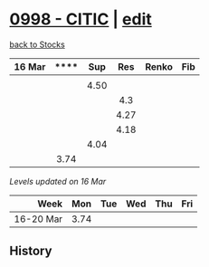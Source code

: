 # [0998 - CITIC](https://alwinwoo.github.io/stocks/0998.html) | [edit](https://github.com/alwinwoo/alwinwoo.github.io/edit/master/stocks/0998.md)
[back to Stocks](https://alwinwoo.github.io/stocks.html)

| 16 Mar  | ****   | Sup   | Res   | Renko       | Fib
| ---:    | :---:  | :---: | :---: | :---        | :---
|         |        |       |
|         |        | 4.50  |
|         |        |       | 4.3
|         |        |       | 4.27
|         |        |       | 4.18
|         |        | 4.04  |
|         | 3.74   |       |

*Levels updated on 16 Mar*

Week      | Mon   | Tue   | Wed   | Thu   | Fri   |
---:      | :---: | :---: | :---: | :---: | :---: |
16-20 Mar | 3.74  | 

## History

